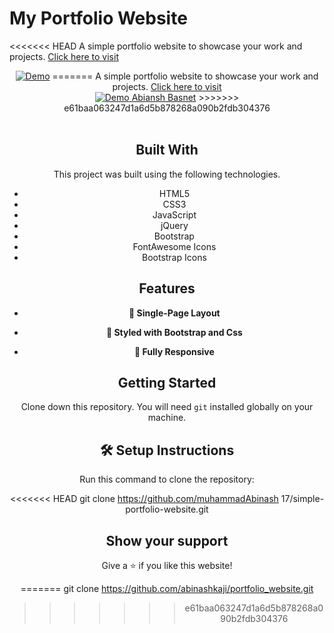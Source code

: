 
# My Portfolio Website

<<<<<<< HEAD
A simple portfolio website to showcase your work and projects. <a href="https://muhammadAbinash 17.github.io/simple-portfolio-website" target="_blank">Click here to visit</a>
<div align="center">
  <a href="https://muhammadAbinash 17.github.io/simple-portfolio-website" target="_blank"><img alt="Demo" src="./screenshots/Portfolio-Websites.png" /></a>
=======
A simple portfolio website to showcase your work and projects. <a href="https://github.com/abinashkaji/portfolio_website" target="_blank">Click here to visit</a>
<div align="center">
  <a href="https://basnetabinash.com.np" target="_blank"><img alt="Demo" src="./screenshots/Portfolio-Websites.png" /> Abiansh Basnet</a>
>>>>>>> e61baa063247d1a6d5b878268a090b2fdb304376
</div>

<br/>

## **Built With**

This project was built using the following technologies.

- HTML5
- CSS3
- JavaScript
- jQuery
- Bootstrap
- FontAwesome Icons
- Bootstrap Icons

## **Features**

- **📖 Single-Page Layout**

- **🎨 Styled with Bootstrap and Css**

- **📱 Fully Responsive**

## **Getting Started**

Clone down this repository. You will need `git` installed globally on your machine.

## 🛠 Setup Instructions

Run this command to clone the repository: 

<<<<<<< HEAD
    git clone https://github.com/muhammadAbinash 17/simple-portfolio-website.git

## **Show your support**

Give a ⭐ if you like this website!

=======
    git clone https://github.com/abinashkaji/portfolio_website.git
>>>>>>> e61baa063247d1a6d5b878268a090b2fdb304376
